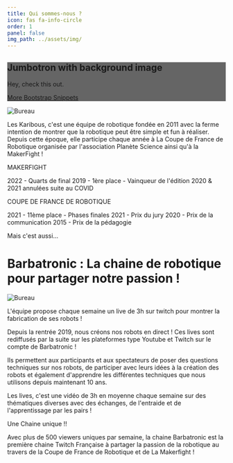 ```yaml
---
title: Qui sommes-nous ?
icon: fas fa-info-circle
order: 1
panel: false
img_path: ../assets/img/
---
```


  <div class="container py-5">
    <div class="jumbotron text-white jumbotron-image shadow" style="background-image: linear-gradient(rgba(0, 0, 0, 0.6), rgba(0, 0, 0, 0.6)) ,url(../assets/img/bureau.jpg);">
      <h2 class="mb-4">
        Jumbotron with background image
      </h2>
      <p class="mb-4">
        Hey, check this out.
      </p>
      <a href="https://bootstrapious.com/snippets" class="btn btn-primary">More Bootstrap Snippets</a>
    </div>
  </div>

![Bureau](bureau.jpg)

Les Karibous, c'est une équipe de robotique fondée en 2011 avec la ferme intention de montrer que la robotique peut être simple et fun à réaliser. Depuis cette époque, elle participe chaque année à La Coupe de France de Robotique organisée par l'association Planète Science ainsi qu'à la MakerFight !

MAKERFIGHT

2022 - Quarts de final
2019 - 1ère place - Vainqueur de l'édition
2020 & 2021 annulées suite au COVID

COUPE DE FRANCE DE ROBOTIQUE

2021 - 11ème place - Phases finales
2021 - Prix du jury
2020 - Prix de la communication
2015 - Prix de la pédagogie



Mais c'est aussi... 
# Barbatronic : La chaine de robotique pour partager notre passion !
![Bureau](bureau.jpg)

L'équipe propose chaque semaine un live de 3h sur twitch pour montrer la fabrication de ses robots ! 

Depuis la rentrée 2019, nous créons nos robots en direct ! Ces lives sont rediffusés par la suite sur les plateformes type Youtube et Twitch sur le compte de Barbatronic !

Ils permettent aux participants et aux spectateurs de poser des questions techniques sur nos robots, de participer avec leurs idées à la création des robots et également d'apprendre les différentes techniques que nous utilisons depuis maintenant 10 ans.

Les lives, c'est une vidéo de 3h en moyenne chaque semaine sur des thématiques diverses avec des échanges, de l'entraide et de l'apprentissage par les pairs !

Une Chaine unique !!

Avec plus de 500 viewers uniques par semaine, la chaine Barbatronic est la première chaine Twitch Française à partager la passion de la robotique au travers de la Coupe de France de Robotique et de La Makerfight !